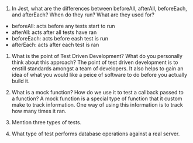 <!-- Answers to the Short Answer Essay Questions go here -->


1. In Jest, what are the differences between beforeAll, afterAll, beforeEach, and afterEach? When do they run? What are they used for?
- beforeAll: acts before any tests start to run
- afterAll: acts after all tests have ran
- beforeEach: acts before eash test is run
- afterEach: acts after each test is ran

1. What is the point of Test Driven Development? What do you personally think about this approach?
The point of test driven development is to enstill standards amongst a team of developers. It also helps to gain an idea of what you would like a peice of software to do before you actually build it.

1. What is a mock function? How do we use it to test a callback passed to a function?
A mock function is a special type of function that it custom make to track information. One way of using this information is to track how many times it ran.

1. Mention three types of tests.


1. What type of test performs database operations against a real server.

